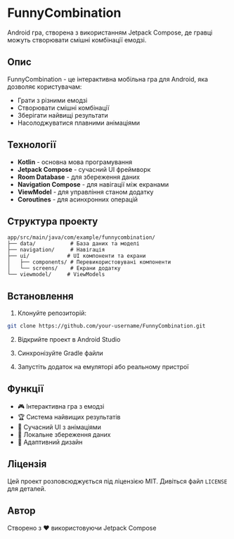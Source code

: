 # FunnyCombination

Android гра, створена з використанням Jetpack Compose, де гравці можуть створювати смішні комбінації емодзі.

## Опис

FunnyCombination - це інтерактивна мобільна гра для Android, яка дозволяє користувачам:
- Грати з різними емодзі
- Створювати смішні комбінації
- Зберігати найвищі результати
- Насолоджуватися плавними анімаціями

## Технології

- **Kotlin** - основна мова програмування
- **Jetpack Compose** - сучасний UI фреймворк
- **Room Database** - для збереження даних
- **Navigation Compose** - для навігації між екранами
- **ViewModel** - для управління станом додатку
- **Coroutines** - для асинхронних операцій

## Структура проекту

```
app/src/main/java/com/example/funnycombination/
├── data/           # База даних та моделі
├── navigation/     # Навігація
├── ui/            # UI компоненти та екрани
│   ├── components/ # Перевикористовувані компоненти
│   └── screens/    # Екрани додатку
└── viewmodel/     # ViewModels
```

## Встановлення

1. Клонуйте репозиторій:
```bash
git clone https://github.com/your-username/FunnyCombination.git
```

2. Відкрийте проект в Android Studio

3. Синхронізуйте Gradle файли

4. Запустіть додаток на емуляторі або реальному пристрої

## Функції

- 🎮 Інтерактивна гра з емодзі
- 🏆 Система найвищих результатів
- 🎨 Сучасний UI з анімаціями
- 💾 Локальне збереження даних
- 📱 Адаптивний дизайн

## Ліцензія

Цей проект розповсюджується під ліцензією MIT. Дивіться файл `LICENSE` для деталей.

## Автор

Створено з ❤️ використовуючи Jetpack Compose 